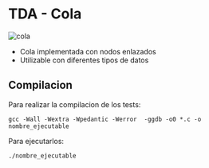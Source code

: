 # TDA - Cola 

![cola](https://github.com/Fanusaez/Algoritmos2-Fiuba/assets/79915723/6baa7adb-f391-4e72-bdf9-3fb019cd027b)

* Cola implementada con nodos enlazados
* Utilizable con diferentes tipos de datos

## Compilacion

Para realizar la compilacion de los tests:

`gcc -Wall -Wextra -Wpedantic -Werror  -ggdb -o0 *.c -o nombre_ejecutable`

Para ejecutarlos: 

`./nombre_ejecutable`


